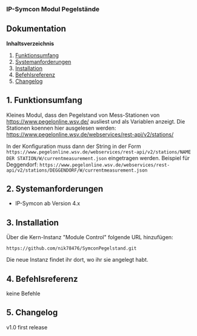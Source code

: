 ### IP-Symcon Modul Pegelstände

## Dokumentation

**Inhaltsverzeichnis**

1. [Funktionsumfang](#1-funktionsumfang) 
2. [Systemanforderungen](#2-systemanforderungen)
3. [Installation](#3-installation)
4. [Befehlsreferenz](#4-befehlsreferenz)
5. [Changelog](#5-changelog) 


## 1. Funktionsumfang

Kleines Modul, dass den Pegelstand von Mess-Stationen von https://www.pegelonline.wsv.de/ ausliest
und als Variablen anzeigt. Die Stationen koennen hier ausgelesen werden:
https://www.pegelonline.wsv.de/webservices/rest-api/v2/stations/

In der Konfiguration muss dann der String in der Form
`https://www.pegelonline.wsv.de/webservices/rest-api/v2/stations/NAME DER STATION/W/currentmeasurement.json`
eingetragen werden. Beispiel für Deggendorf:
`https://www.pegelonline.wsv.de/webservices/rest-api/v2/stations/DEGGENDORF/W/currentmeasurement.json`


## 2. Systemanforderungen
- IP-Symcon ab Version 4.x


## 3. Installation
Über die Kern-Instanz "Module Control" folgende URL hinzufügen:

`https://github.com/nik78476/SymconPegelstand.git`

Die neue Instanz findet ihr dort, wo ihr sie angelegt habt.


## 4. Befehlsreferenz

keine Befehle

## 5. Changelog

v1.0 first release